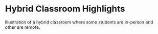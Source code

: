 # Hybrid Classroom Highlights

Illustration of a hybrid classroom where some students are in-person and other are remote.

